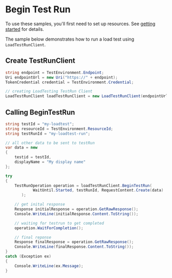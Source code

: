 # Begin Test Run

To use these samples, you'll first need to set up resources. See [getting started](https://github.com/Azure/azure-sdk-for-net/blob/main/sdk/loadtestservice/Azure.Developer.LoadTesting/README.md#getting-started) for details.

The sample below demonstrates how to run a load test using `LoadTestRunClient`.

## Create TestRunClient
```C# Snippet:Azure_Developer_LoadTesting_CreateTestRunClient
string endpoint = TestEnvironment.Endpoint;
Uri endpointUrl = new Uri("https://" + endpoint);
TokenCredential credential = TestEnvironment.Credential;

// creating LoadTesting TestRun Client
LoadTestRunClient loadTestRunClient = new LoadTestRunClient(endpointUrl, credential);
```

## Calling BeginTestRun
```C# Snippet:Azure_Developer_LoadTesting_BeginTestRun
string testId = "my-loadtest";
string resourceId = TestEnvironment.ResourceId;
string testRunId = "my-loadtest-run";

// all other data to be sent to testRun
var data = new
{
    testid = testId,
    displayName = "My display name"
};

try
{
    TestRunOperation operation = loadTestRunClient.BeginTestRun(
            WaitUntil.Started, testRunId, RequestContent.Create(data)
       );

    // get inital response
    Response initialResponse = operation.GetRawResponse();
    Console.WriteLine(initialResponse.Content.ToString());

    // waiting for testrun to get completed
    operation.WaitForCompletion();

    // final reponse
    Response finalResponse = operation.GetRawResponse();
    Console.WriteLine(finalResponse.Content.ToString());
}
catch (Exception ex)
{
    Console.WriteLine(ex.Message);
}
```
